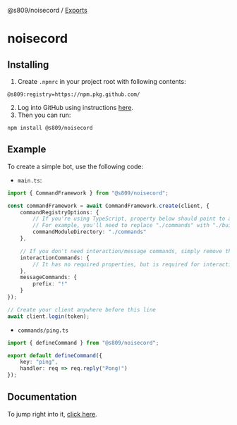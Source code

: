 @s809/noisecord / [Exports](modules.md)

# noisecord

## Installing
1. Create `.npmrc` in your project root with following contents:
```npmrc
@s809:registry=https://npm.pkg.github.com/
```
2. Log into GitHub using instructions [here](https://docs.github.com/en/packages/working-with-a-github-packages-registry/working-with-the-npm-registry#authenticating-with-a-personal-access-token).
3. Then you can run:
```shell
npm install @s809/noisecord
```

## Example
To create a simple bot, use the following code:

- `main.ts`:
```ts
import { CommandFramework } from "@s809/noisecord";

const commandFramework = await CommandFramework.create(client, {
    commandRegistryOptions: {
        // If you're using TypeScript, property below should point to a directory with build output;
        // For example, you'll need to replace "./commands" with "./build/commands".
        commandModuleDirectory: "./commands"
    },

    // If you don't need interaction/message commands, simply remove the matching property.
    interactionCommands: {
        // It has no required properties, but is required for interaction commands (slash/right click) to work.
    },
    messageCommands: {
        prefix: "!"
    }
});

// Create your client anywhere before this line
await client.login(token);
```

- `commands/ping.ts`
```ts
import { defineCommand } from "@s809/noisecord";

export default defineCommand({
    key: "ping",
    handler: req => req.reply("Pong!")
});
```

## Documentation
To jump right into it, [click here](./docs/modules.md).
